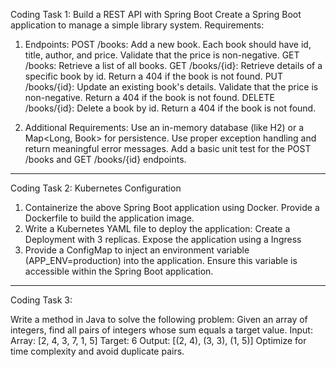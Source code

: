 Coding Task 1: Build a REST API with Spring Boot
 Create a Spring Boot application to manage a simple library system.
 Requirements:
 1. Endpoints:
 POST /books: Add a new book. Each book should have id, title, author, and price. Validate that the price is non-negative.
GET /books: Retrieve a list of all books.
GET /books/{id}: Retrieve details of a specific book by id. Return a 404 if the book is not found.
PUT /books/{id}: Update an existing book's details. Validate that the price is non-negative. Return a 404 if the book is not found.
DELETE /books/{id}: Delete a book by id. Return a 404 if the book is not found.

2. Additional Requirements:
 Use an in-memory database (like H2) or a Map<Long, Book> for persistence.
Use proper exception handling and return meaningful error messages.
Add a basic unit test for the POST /books and GET /books/{id} endpoints.
---
 Coding Task 2: Kubernetes Configuration
 1. Containerize the above Spring Boot application using Docker. Provide a Dockerfile to build the application image.
2. Write a Kubernetes YAML file to deploy the application:
Create a Deployment with 3 replicas.
Expose the application using a Ingress 
 3. Provide a ConfigMap to inject an environment variable (APP_ENV=production) into the application. Ensure this variable is accessible within the Spring Boot application.
---
Coding Task 3: 
 
Write a method in Java to solve the following problem:
 Given an array of integers, find all pairs of integers whose sum equals a target value.
 Input:
 Array: [2, 4, 3, 7, 1, 5]
Target: 6
 Output: [(2, 4), (3, 3), (1, 5)]
 Optimize for time complexity and avoid duplicate pairs.
